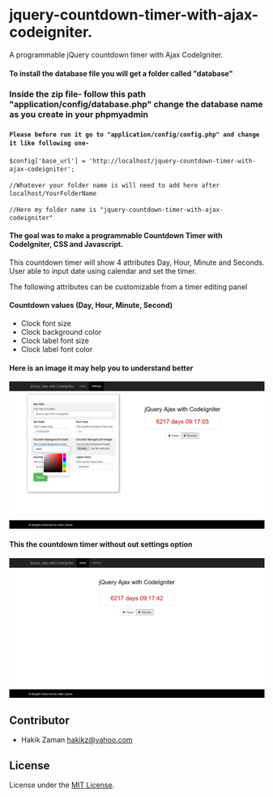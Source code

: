 # jquery-countdown-timer-with-ajax-codeigniter.

A programmable jQuery countdown timer with Ajax CodeIgniter.


#### To install the database file you will get a folder called "database"

### Inside the zip file- follow this path "application/config/database.php" change the database name as you create in your phpmyadmin

#### `Please before run it go to "application/config/config.php" and change it like following one-`

````
$config['base_url'] = 'http://localhost/jquery-countdown-timer-with-ajax-codeigniter';

//Whatever your folder name is will need to add here after localhost/YourFolderName

//Here my folder name is "jquery-countdown-timer-with-ajax-codeigniter"

````

#### The goal was to make a programmable Countdown Timer with CodeIgniter, CSS and Javascript. 

This countdown timer will show 4 attributes Day, Hour, Minute and 
Seconds. User able to input date using calendar and set the timer. 

The following attributes can be customizable from a timer editing panel

#### Countdown values (Day, Hour, Minute, Second)

- Clock font size 
- Clock background color 
- Clock label font size 
- Clock label font color

#### Here is an image it may help you to understand better

![alt text](https://github.com/hakikz/jquery-countdown-timer-with-ajax-codeigniter/blob/master/dist/settings.png)


#### This the countdown timer without out settings option

![alt text](https://github.com/hakikz/jquery-countdown-timer-with-ajax-codeigniter/blob/master/dist/home.png)


## Contributor

- Hakik Zaman <hakikz@yahoo.com>

## License

License under the [MIT License](https://github.com/hakikz/Bootstrap-4-Carousel/blob/master/LICENSE).
